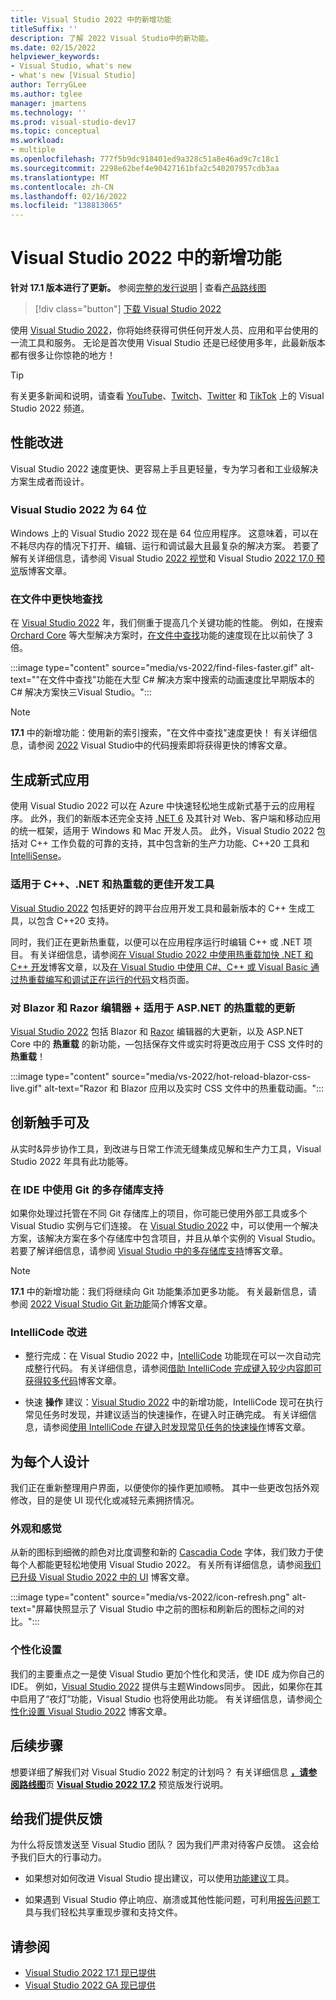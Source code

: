 ```yaml
---
title: Visual Studio 2022 中的新增功能
titleSuffix: ''
description: 了解 2022 Visual Studio中的新功能。
ms.date: 02/15/2022
helpviewer_keywords:
- Visual Studio, what's new
- what's new [Visual Studio]
author: TerryGLee
ms.author: tglee
manager: jmartens
ms.technology: ''
ms.prod: visual-studio-dev17
ms.topic: conceptual
ms.workload:
- multiple
ms.openlocfilehash: 777f5b9dc918401ed9a328c51a8e46ad9c7c18c1
ms.sourcegitcommit: 2298e62bef4e90427161bfa2c540207957cdb3aa
ms.translationtype: MT
ms.contentlocale: zh-CN
ms.lasthandoff: 02/16/2022
ms.locfileid: "138813065"
---
```

# <a name="whats-new-in-visual-studio-2022"></a>Visual Studio 2022 中的新增功能

**针对 17.1 版本进行了更新。** 参阅[完整的发行说明](/visualstudio/releases/2022/release-notes) | 查看[产品路线图](/visualstudio/productinfo/vs-roadmap/)

>[!div class="button"]
>[下载 Visual Studio 2022](https://visualstudio.microsoft.com/downloads/)

使用 [Visual Studio 2022](https://visualstudio.microsoft.com/vs/)，你将始终获得可供任何开发人员、应用和平台使用的一流工具和服务。 无论是首次使用 Visual Studio 还是已经使用多年，此最新版本都有很多让你惊艳的地方！

> [!TIP]
> 有关更多新闻和说明，请查看 [YouTube](https://www.youtube.com/visualstudio)、[Twitch](https://www.twitch.tv/visualstudio)、[Twitter](https://twitter.com/VisualStudio) 和 [TikTok](https://www.tiktok.com/@visualstudio) 上的 Visual Studio 2022 频道。

## <a name="performance-improvements"></a>性能改进

Visual Studio 2022 速度更快、更容易上手且更轻量，专为学习者和工业级解决方案生成者而设计。

### <a name="visual-studio-2022-is-64-bit"></a>Visual Studio 2022 为 64 位

Windows 上的 Visual Studio 2022 现在是 64 位应用程序。 这意味着，可以在不耗尽内存的情况下打开、编辑、运行和调试最大且最复杂的解决方案。 若要了解有关详细信息，请参阅 Visual Studio [2022 视觉](https://devblogs.microsoft.com/visualstudio/visual-studio-2022/)和 Visual Studio [2022 17.0 预览](https://devblogs.microsoft.com/visualstudio/visual-studio-2022-preview-1-now-available/)版博客文章。

### <a name="find-in-files-is-faster"></a>在文件中更快地查找

在 [Visual Studio 2022](https://devblogs.microsoft.com/visualstudio/visual-studio-2022-preview-4-is-now-available/) 年，我们侧重于提高几个关键功能的性能。 例如，在搜索 [Orchard Core](https://github.com/OrchardCMS/OrchardCore) 等大型解决方案时，[在文件中查找](find-in-files.md)功能的速度现在比以前快了 3 倍。

:::image type="content" source="media/vs-2022/find-files-faster.gif" alt-text="&quot;在文件中查找&quot;功能在大型 C# 解决方案中搜索的动画速度比早期版本的 C# 解决方案快三Visual Studio。":::

> [!NOTE]
> **17.1** 中的新增功能：使用新的索引搜索，"在文件中查找"速度更快！ 有关详细信息，请参阅 [2022](https://devblogs.microsoft.com/visualstudio/code-search-in-visual-studio-is-about-to-get-much-faster/) Visual Studio中的代码搜索即将获得更快的博客文章。

## <a name="build-modern-apps"></a>生成新式应用

使用 Visual Studio 2022 可以在 Azure 中快速轻松地生成新式基于云的应用程序。 此外，我们的新版本还完全支持 [.NET 6](https://devblogs.microsoft.com/dotnet/announcing-net-6/) 及其针对 Web、客户端和移动应用的统一框架，适用于 Windows 和 Mac 开发人员。 此外，Visual Studio 2022 包括对 C++ 工作负载的可靠的支持，其中包含新的生产力功能、C++20 工具和 [IntelliSense](using-intellisense.md)。

### <a name="better-dev-tools-for-c-and-net-and-hot-reload"></a>适用于 C++、.NET 和热重载的更佳开发工具

[Visual Studio 2022](https://devblogs.microsoft.com/visualstudio/visual-studio-2022-preview-2-is-out/) 包括更好的跨平台应用开发工具和最新版本的 C++ 生成工具，以包含 C++20 支持。

同时，我们正在更新热重载，以便可以在应用程序运行时编辑 C++ 或 .NET 项目。 有关详细信息，请参阅[在 Visual Studio 2022 中使用热重载加快 .NET 和 C++ 开发](https://devblogs.microsoft.com/visualstudio/speed-up-your-dotnet-and-cplusplus-development-with-hot-reload-in-visual-studio-2022/)博客文章，以及[在 Visual Studio 中使用 C#、C++ 或 Visual Basic 通过热重载编写和调试正在运行的代码](../debugger/hot-reload.md)文档页面。

### <a name="updates-for-blazor--razor-editors--hot-reload-for-aspnet"></a>对 Blazor 和 Razor 编辑器 + 适用于 ASP.NET 的热重载的更新

[Visual Studio 2022](https://devblogs.microsoft.com/visualstudio/visual-studio-2022-preview-4-is-now-available/) 包括 Blazor 和 [Razor](https://devblogs.microsoft.com/visualstudio/introducing-the-new-razor-editor-in-visual-studio-2022/) 编辑器的大更新，以及 ASP.NET Core 中的 **热重载** 的新功能，&mdash;包括保存文件或实时将更改应用于 CSS 文件时的 **热重载**！

:::image type="content" source="media/vs-2022/hot-reload-blazor-css-live.gif" alt-text="Razor 和 Blazor 应用以及实时 CSS 文件中的热重载动画。":::

## <a name="innovation-at-your-fingertips"></a>创新触手可及

从实时&异步协作工具，到改进与日常工作流无缝集成见解和生产力工具，Visual Studio 2022 年具有此功能等。

### <a name="multi-repo-support-with-git-in-the-ide"></a>在 IDE 中使用 Git 的多存储库支持

如果你处理过托管在不同 Git 存储库上的项目，你可能已使用外部工具或多个 Visual Studio 实例与它们连接。 在 [Visual Studio 2022](https://devblogs.microsoft.com/visualstudio/visual-studio-2022-preview-3-now-available/) 中，可以使用一个解决方案，该解决方案在多个存储库中包含项目，并且从单个实例的 Visual Studio。 若要了解详细信息，请参阅 [Visual Studio 中的多存储库支持](https://devblogs.microsoft.com/visualstudio/multi-repo-support-in-visual-studio/)博客文章。

> [!NOTE]
> **17.1** 中的新增功能：我们将继续向 Git 功能集添加更多功能。 有关最新信息，请参阅 [2022 Visual Studio Git 新功能](https://devblogs.microsoft.com/visualstudio/introducing-new-git-features-to-visual-studio-2022/)简介博客文章。

### <a name="intellicode-improvements"></a>IntelliCode 改进

* 整行完成：在 Visual Studio 2022 中，[IntelliCode](/visualstudio/intellicode/) 功能现在可以一次自动完成整行代码。 有关详细信息，请参阅[借助 IntelliCode 完成键入较少内容即可获得较多代码](https://devblogs.microsoft.com/visualstudio/type-less-code-more-with-intellicode-completions/)博客文章。

* 快速 **操作** 建议：[Visual Studio 2022](https://devblogs.microsoft.com/visualstudio/visual-studio-2022-preview-4-is-now-available/) 中的新增功能，IntelliCode 现可在执行常见任务时发现，并建议适当的快速操作，在键入时正确完成。[](quick-actions.md) 有关详细信息，请参阅[使用 IntelliCode 在键入时发现常见任务的快速操作](https://devblogs.microsoft.com/visualstudio/discover-quick-action-intellicode/)博客文章。

## <a name="designing-for-everyone"></a>为每个人设计

我们正在重新整理用户界面，以便使你的操作更加顺畅。 其中一些更改包括外观修改，目的是使 UI 现代化或减轻元素拥挤情况。

### <a name="look--feel"></a>外观和感觉

从新的图标到细微的颜色对比度调整和新的 [Cascadia Code](https://github.com/microsoft/cascadia-code#welcome) 字体，我们致力于使每个人都能更轻松地使用 Visual Studio 2022。 有关所有详细信息，请参阅[我们已升级 Visual Studio 2022 中的 UI](https://devblogs.microsoft.com/visualstudio/weve-upgraded-the-ui-in-visual-studio-2022/) 博客文章。

:::image type="content" source="media/vs-2022/icon-refresh.png" alt-text="屏幕快照显示了 Visual Studio 中之前的图标和刷新后的图标之间的对比。":::

### <a name="personalization"></a>个性化设置

我们的主要重点之一是使 Visual Studio 更加个性化和灵活，使 IDE 成为你自己的 IDE。 例如，[Visual Studio 2022](https://devblogs.microsoft.com/visualstudio/visual-studio-2022-preview-3-now-available/) 提供与主题Windows同步。 因此，如果你在其中启用了“夜灯”功能，Visual Studio 也将使用此功能。 有关详细信息，请参阅[个性化设置 Visual Studio 2022](https://devblogs.microsoft.com/visualstudio/personalize-your-visual-studio-2022/) 博客文章。

## <a name="whats-next"></a>后续步骤

想要详细了解我们对 Visual Studio 2022 制定的计划吗？ 有关详细信息 [**，请参阅路线图**](/visualstudio/productinfo/vs-roadmap/)页 [**Visual Studio 2022 17.2**](/visualstudio/releases/2022/release-notes-preview/) 预览版发行说明。

## <a name="give-us-feedback"></a>给我们提供反馈

为什么将反馈发送至 Visual Studio 团队？ 因为我们严肃对待客户反馈。 这会给予我们巨大的行事动力。

* 如果想对如何改进 Visual Studio 提出建议，可以使用[功能建议](suggest-a-feature.md)工具。

* 如果遇到 Visual Studio 停止响应、崩溃或其他性能问题，可利用[报告问题](how-to-report-a-problem-with-visual-studio.md)工具与我们轻松共享重现步骤和支持文件。

## <a name="see-also"></a>请参阅

* [Visual Studio 2022 17.1 现已提供](https://devblogs.microsoft.com/visualstudio/visual-studio-2022-17-1-is-now-available/)
* [Visual Studio 2022 GA 现已提供](https://devblogs.microsoft.com/visualstudio/visual-studio-2022-now-available/)